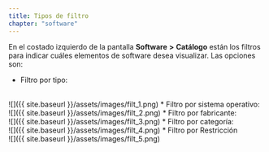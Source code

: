 ```yaml
---
title: Tipos de filtro
chapter: "software"
---
```


En el costado izquierdo de la pantalla **Software** **&gt;** **Catálogo** están los filtros para indicar cuáles elementos de software desea visualizar. Las opciones son:

*   Filtro por tipo:
<br>
![]({{ site.baseurl }}/assets/images/filt_1.png)
*   Filtro por sistema operativo:
<br>
![]({{ site.baseurl }}/assets/images/filt_2.png)
*   Filtro por fabricante:
<br>
![]({{ site.baseurl }}/assets/images/filt_3.png)
*   Filtro por categoría:
<br>
![]({{ site.baseurl }}/assets/images/filt_4.png)
*   Filtro por Restricción
<br>
![]({{ site.baseurl }}/assets/images/filt_5.png)
